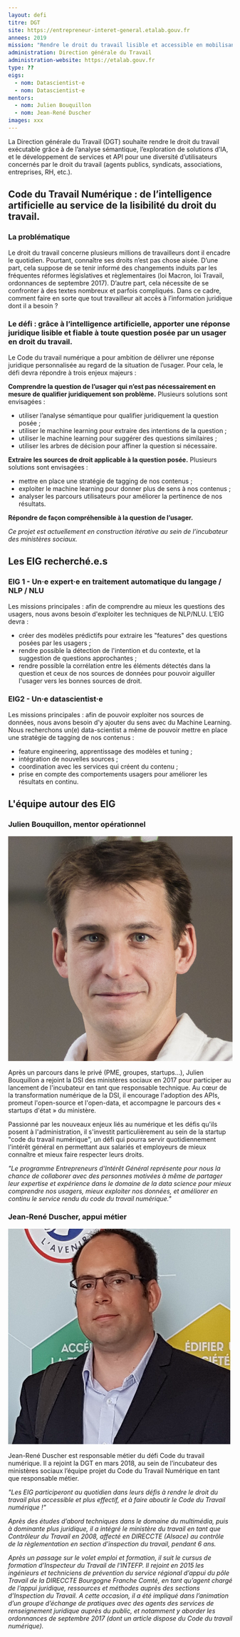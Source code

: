 ```yaml
---
layout: defi
titre: DGT
site: https://entrepreneur-interet-general.etalab.gouv.fr
annees: 2019
mission: "Rendre le droit du travail lisible et accessible en mobilisant l’intelligence artificielle"
administration: Direction générale du Travail
administration-website: https://etalab.gouv.fr
type: ??
eigs:
  - nom: Datascientist·e
  - nom: Datascientist·e
mentors: 
  - nom: Julien Bouquillon
  - nom: Jean-René Duscher
images: xxx
---
```


La Direction générale du Travail (DGT) souhaite rendre le droit du
travail exécutable grâce à de l’analyse sémantique, l’exploration de
solutions d’IA, et le développement de services et API pour une
diversité d’utilisateurs concernés par le droit du travail (agents
publics, syndicats, associations, entreprises, RH, etc.).

## Code du Travail Numérique : de l’intelligence artificielle au service de la lisibilité du droit du travail.

### La problématique

Le droit du travail concerne plusieurs millions de travailleurs dont il encadre le quotidien. Pourtant, connaître ses droits n’est pas chose aisée. D’une part, cela suppose de se tenir informé des changements induits par les fréquentes réformes législatives et règlementaires (loi Macron, loi Travail, ordonnances de septembre 2017). D’autre part, cela nécessite de se confronter à des textes nombreux et parfois compliqués. Dans ce cadre, comment faire en sorte que tout travailleur ait accès à l’information juridique dont il a besoin ? 

### Le défi : grâce à l’intelligence artificielle, apporter une réponse juridique lisible et fiable à toute question posée par un usager en droit du travail.

Le  Code du travail numérique a pour ambition de délivrer une réponse juridique personnalisée au regard de la situation de l’usager. Pour cela, le défi devra répondre à trois enjeux majeurs :

**Comprendre la question de l’usager qui n’est pas nécessairement en mesure de qualifier juridiquement son problème.** 
Plusieurs solutions sont envisagées : 
-	utiliser l’analyse sémantique pour qualifier juridiquement la question posée ;
-	utiliser le machine learning pour extraire des intentions de la question ;
-	utiliser le machine learning pour suggérer des questions similaires ;
-	utiliser les arbres de décision pour affiner la question si nécessaire.

**Extraire les sources de droit applicable à la question posée.** 
Plusieurs solutions sont envisagées :
-	mettre en place une stratégie de tagging de nos contenus ;
-	exploiter le machine learning pour donner plus de sens à nos contenus ;
-	analyser les parcours utilisateurs pour améliorer la pertinence de nos résultats.

**Répondre de façon compréhensible à la question de l’usager.**

_Ce projet est actuellement en construction itérative au sein de l’incubateur des ministères sociaux._

## Les EIG recherché.e.s

### EIG 1 - Un·e expert·e en traitement automatique du langage / NLP / NLU

Les missions principales : afin de comprendre au mieux les questions des usagers, nous avons besoin d'exploiter les techniques de NLP/NLU. L’EIG devra :
-	créer des modèles prédictifs pour extraire les "features" des questions posées par les usagers ;
-	rendre possible la détection de l'intention et du contexte, et la suggestion de questions approchantes ;
-	rendre possible la corrélation entre les éléments détectés dans la question et ceux de nos sources de données pour pouvoir aiguiller l'usager vers les bonnes sources de droit.

### EIG2 - Un·e datascientist·e

Les missions principales : afin de pouvoir exploiter nos sources de données, nous avons besoin d'y ajouter du sens avec du Machine Learning. Nous recherchons un(e) data-scientist a même de pouvoir mettre en place une stratégie de tagging de nos contenus :
-	feature engineering, apprentissage des modèles et tuning ;
-	intégration de nouvelles sources ;
-	coordination avec les services qui créent du contenu ;
-	prise en compte des comportements usagers pour améliorer les résultats en continu.

## L'équipe autour des EIG

### Julien Bouquillon, mentor opérationnel

![Julien Bouquillon](/img/communaute/photo-bouquillon-mieux.jpg)

Après un parcours dans le privé (PME, groupes, startups...), Julien Bouquillon a rejoint la DSI des ministères sociaux en 2017 pour participer au lancement de l'incubateur en tant que responsable technique. Au cœur de la transformation numérique de la DSI, il encourage l'adoption des APIs, promeut l'open-source et l'open-data, et accompagne le parcours des « startups d'état » du ministère.

Passionné par les nouveaux enjeux liés au numérique et les défis qu'ils posent à l'administration, il s'investit particulièrement au sein de la startup "code du travail numérique", un défi qui pourra servir quotidiennement l'intérêt général en permettant aux salariés et employeurs de mieux connaître et mieux faire respecter leurs droits.

_"Le programme Entrepreneurs d'Intérêt Général représente pour nous la chance de collaborer avec des personnes motivées à même de partager leur expertise et expérience dans le domaine de la data science pour mieux comprendre nos usagers, mieux exploiter nos données, et améliorer en continu le service rendu du code du travail numérique."_

### Jean-René Duscher, appui métier

![Jean-René Duscher](/img/communaute/photo-duscher-v2.png)

Jean-René Duscher est responsable métier du défi Code du travail numérique. Il a rejoint la DGT en mars 2018, au sein de l’incubateur des ministères sociaux l’équipe projet du Code du Travail Numérique en tant que responsable métier. 

_"Les EIG participeront au quotidien dans leurs défis à rendre le droit du travail plus accessible et plus effectif, et à faire aboutir le Code du Travail numérique !"_

_Après des études d’abord techniques dans le domaine du multimédia, puis à dominante plus juridique, il a intégré le ministère du travail en tant que Contrôleur du Travail en 2008, affecté en DIRECCTE (Alsace) au contrôle de la règlementation en section d’inspection du travail, pendant 6 ans._ 

_Après un passage sur le volet emploi et formation, il suit le cursus de formation d’Inspecteur du Travail de l’INTEFP. Il rejoint en 2015 les ingénieurs et techniciens de prévention du service régional d’appui du pôle Travail de la DIRECCTE Bourgogne Franche Comté, en tant qu’agent chargé de l’appui juridique, ressources et méthodes auprès des sections d’Inspection du Travail. A cette occasion, il a été impliqué dans l’animation d’un groupe d’échange de pratiques avec des agents des services de renseignement juridique auprès du public, et notamment y aborder les ordonnances de septembre 2017 (dont un article dispose du Code du travail numérique)._





